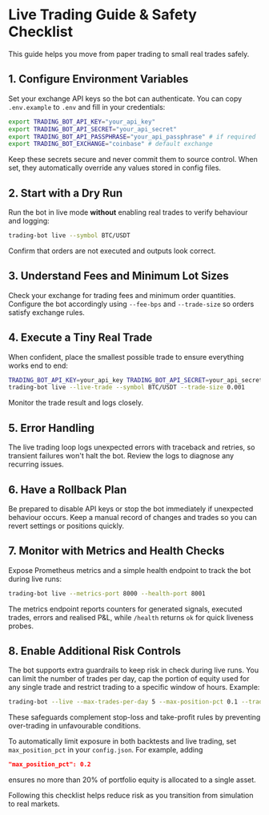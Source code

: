 # Live Trading Guide & Safety Checklist

This guide helps you move from paper trading to small real trades safely.

## 1. Configure Environment Variables
Set your exchange API keys so the bot can authenticate. You can copy
`.env.example` to `.env` and fill in your credentials:

```bash
export TRADING_BOT_API_KEY="your_api_key"
export TRADING_BOT_API_SECRET="your_api_secret"
export TRADING_BOT_API_PASSPHRASE="your_api_passphrase" # if required
export TRADING_BOT_EXCHANGE="coinbase" # default exchange
```
Keep these secrets secure and never commit them to source control. When set, they automatically override any values stored in config files.

## 2. Start with a Dry Run
Run the bot in live mode **without** enabling real trades to verify behaviour and logging:

```bash
trading-bot live --symbol BTC/USDT
```
Confirm that orders are not executed and outputs look correct.

## 3. Understand Fees and Minimum Lot Sizes
Check your exchange for trading fees and minimum order quantities. Configure the bot accordingly using `--fee-bps` and `--trade-size` so orders satisfy exchange rules.

## 4. Execute a Tiny Real Trade
When confident, place the smallest possible trade to ensure everything works end to end:

```bash
TRADING_BOT_API_KEY=your_api_key TRADING_BOT_API_SECRET=your_api_secret \
trading-bot live --live-trade --symbol BTC/USDT --trade-size 0.001
```
Monitor the trade result and logs closely.

## 5. Error Handling
The live trading loop logs unexpected errors with traceback and retries, so transient failures won't halt the bot. Review the logs to diagnose any recurring issues.

## 6. Have a Rollback Plan
Be prepared to disable API keys or stop the bot immediately if unexpected behaviour occurs. Keep a manual record of changes and trades so you can revert settings or positions quickly.

## 7. Monitor with Metrics and Health Checks
Expose Prometheus metrics and a simple health endpoint to track the bot during live runs:

```bash
trading-bot live --metrics-port 8000 --health-port 8001
```

The metrics endpoint reports counters for generated signals, executed trades, errors and realised P&L, while `/health` returns `ok` for quick liveness probes.

## 8. Enable Additional Risk Controls

The bot supports extra guardrails to keep risk in check during live runs. You
can limit the number of trades per day, cap the portion of equity used for any
single trade and restrict trading to a specific window of hours. Example:

```bash
trading-bot --live --max-trades-per-day 5 --max-position-pct 0.1 --trading-window 9-17
```

These safeguards complement stop-loss and take-profit rules by preventing
over-trading in unfavourable conditions.

To automatically limit exposure in both backtests and live trading, set
`max_position_pct` in your `config.json`. For example, adding

```json
"max_position_pct": 0.2
```

ensures no more than 20% of portfolio equity is allocated to a single asset.

Following this checklist helps reduce risk as you transition from simulation to real markets.

